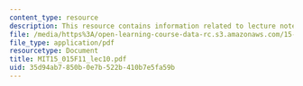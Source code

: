 ```yaml
---
content_type: resource
description: This resource contains information related to lecture notes.
file: /media/https%3A/open-learning-course-data-rc.s3.amazonaws.com/15-015-macro-and-international-economics-fall-2011/35d94ab7850b0e7b522b410b7e5fa59b_MIT15_015F11_lec10.pdf
file_type: application/pdf
resourcetype: Document
title: MIT15_015F11_lec10.pdf
uid: 35d94ab7-850b-0e7b-522b-410b7e5fa59b
---
```

